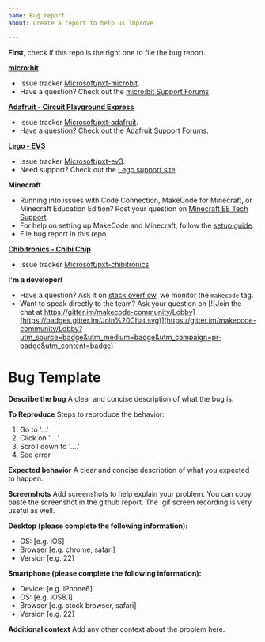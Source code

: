 ```yaml
---
name: Bug report
about: Create a report to help us improve

---
```


**First**, check if this repo is the right one to file the bug report.

**[micro:bit](https://makecode.microbit.org)**
- Issue tracker [Microsoft/pxt-microbit](https://github.com/Microsoft/pxt-microbit/issues/new?labels=bug).
- Have a question? Check out the [micro:bit Support Forums](https://support.microbit.org/).

**[Adafruit - Circuit Playground Express](https://makecode.adafruit.com)**
- Issue tracker [Microsoft/pxt-adafruit](https://github.com/Microsoft/pxt-adafruit/issues/new?labels=bug).
- Have a question? Check out the [Adafruit Support Forums](https://www.adafruit.com/support).

**[Lego - EV3](https://makecode.mindstorms.com)**
- Issue tracker [Microsoft/pxt-ev3](https://github.com/Microsoft/pxt-ev3/issues/new?labels=bug).
- Need support? Check out the [Lego support site](https://www.lego.com/en-us/service).

**Minecraft**
- Running into issues with Code Connection, MakeCode for Minecraft, or Minecraft Education Edition? Post your question on [Minecraft EE Tech Support](https://education.minecraft.net/technical-support).
- For help on setting up MakeCode and Minecraft, follow the [setup guide](https://minecraft.makecode.com/setup).
- File bug report in this repo.

**[Chibitronics - Chibi Chip](https://makecode.chibitronics.com)**
- Issue tracker [Microsoft/pxt-chibitronics](https://github.com/Microsoft/pxt-chibitronics/issues/new?labels=bug).

**I'm a developer!**
- Have a question? Ask it on [stack overflow](https://stackoverflow.com/), we monitor the ``makecode`` tag.
- Want to speak directly to the team? Ask your question on [![Join the chat at https://gitter.im/makecode-community/Lobby](https://badges.gitter.im/Join%20Chat.svg)](https://gitter.im/makecode-community/Lobby?utm_source=badge&utm_medium=badge&utm_campaign=pr-badge&utm_content=badge)

# Bug Template

**Describe the bug**
A clear and concise description of what the bug is.

**To Reproduce**
Steps to reproduce the behavior:
1. Go to '...'
2. Click on '....'
3. Scroll down to '....'
4. See error

**Expected behavior**
A clear and concise description of what you expected to happen.

**Screenshots**
Add screenshots to help explain your problem. You can copy paste the screenshot in the github report. The .gif screen recording is very useful as well.

**Desktop (please complete the following information):**
 - OS: [e.g. iOS]
 - Browser [e.g. chrome, safari]
 - Version [e.g. 22]

**Smartphone (please complete the following information):**
 - Device: [e.g. iPhone6]
 - OS: [e.g. iOS8.1]
 - Browser [e.g. stock browser, safari]
 - Version [e.g. 22]

**Additional context**
Add any other context about the problem here.
